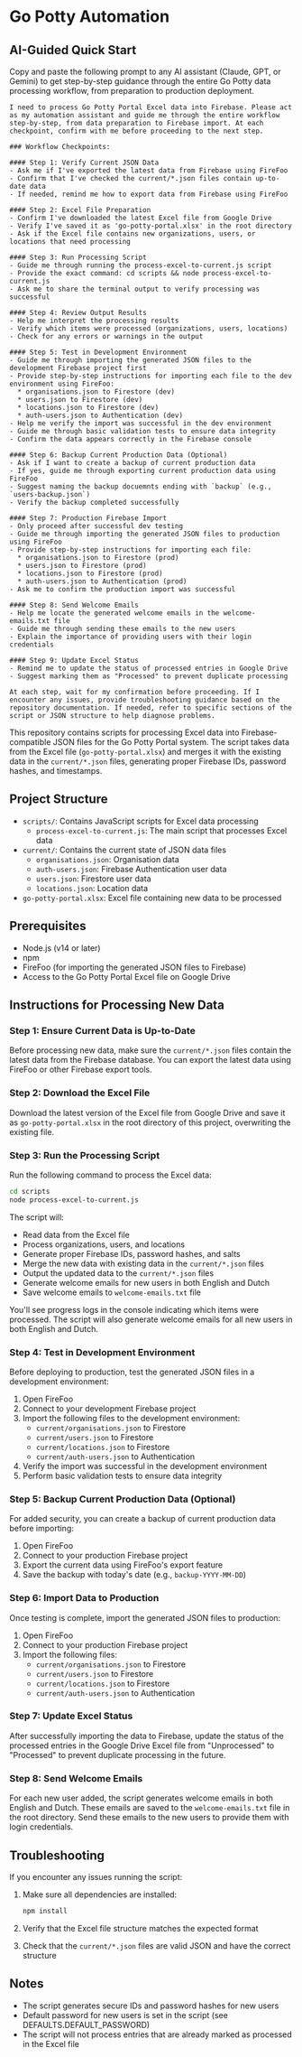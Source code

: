 # Go Potty Automation

## AI-Guided Quick Start
Copy and paste the following prompt to any AI assistant (Claude, GPT, or Gemini) to get step-by-step guidance through the entire Go Potty data processing workflow, from preparation to production deployment.

```
I need to process Go Potty Portal Excel data into Firebase. Please act as my automation assistant and guide me through the entire workflow step-by-step, from data preparation to Firebase import. At each checkpoint, confirm with me before proceeding to the next step.

### Workflow Checkpoints:

#### Step 1: Verify Current JSON Data
- Ask me if I've exported the latest data from Firebase using FireFoo
- Confirm that I've checked the current/*.json files contain up-to-date data
- If needed, remind me how to export data from Firebase using FireFoo

#### Step 2: Excel File Preparation
- Confirm I've downloaded the latest Excel file from Google Drive
- Verify I've saved it as 'go-potty-portal.xlsx' in the root directory
- Ask if the Excel file contains new organizations, users, or locations that need processing

#### Step 3: Run Processing Script
- Guide me through running the process-excel-to-current.js script
- Provide the exact command: cd scripts && node process-excel-to-current.js
- Ask me to share the terminal output to verify processing was successful

#### Step 4: Review Output Results
- Help me interpret the processing results
- Verify which items were processed (organizations, users, locations)
- Check for any errors or warnings in the output

#### Step 5: Test in Development Environment
- Guide me through importing the generated JSON files to the development Firebase project first
- Provide step-by-step instructions for importing each file to the dev environment using FireFoo:
  * organisations.json to Firestore (dev)
  * users.json to Firestore (dev)
  * locations.json to Firestore (dev)
  * auth-users.json to Authentication (dev)
- Help me verify the import was successful in the dev environment
- Guide me through basic validation tests to ensure data integrity
- Confirm the data appears correctly in the Firebase console

#### Step 6: Backup Current Production Data (Optional)
- Ask if I want to create a backup of current production data
- If yes, guide me through exporting current production data using FireFoo
- Suggest naming the backup docuemnts ending with `backup` (e.g., `users-backup.json`)
- Verify the backup completed successfully

#### Step 7: Production Firebase Import
- Only proceed after successful dev testing
- Guide me through importing the generated JSON files to production using FireFoo
- Provide step-by-step instructions for importing each file:
  * organisations.json to Firestore (prod)
  * users.json to Firestore (prod)
  * locations.json to Firestore (prod)
  * auth-users.json to Authentication (prod)
- Ask me to confirm the production import was successful

#### Step 8: Send Welcome Emails
- Help me locate the generated welcome emails in the welcome-emails.txt file
- Guide me through sending these emails to the new users
- Explain the importance of providing users with their login credentials

#### Step 9: Update Excel Status
- Remind me to update the status of processed entries in Google Drive
- Suggest marking them as "Processed" to prevent duplicate processing

At each step, wait for my confirmation before proceeding. If I encounter any issues, provide troubleshooting guidance based on the repository documentation. If needed, refer to specific sections of the script or JSON structure to help diagnose problems.
```

This repository contains scripts for processing Excel data into Firebase-compatible JSON files for the Go Potty Portal system. The script takes data from the Excel file (`go-potty-portal.xlsx`) and merges it with the existing data in the `current/*.json` files, generating proper Firebase IDs, password hashes, and timestamps.

## Project Structure

- `scripts/`: Contains JavaScript scripts for Excel data processing
  - `process-excel-to-current.js`: The main script that processes Excel data
- `current/`: Contains the current state of JSON data files
  - `organisations.json`: Organisation data
  - `auth-users.json`: Firebase Authentication user data
  - `users.json`: Firestore user data
  - `locations.json`: Location data
- `go-potty-portal.xlsx`: Excel file containing new data to be processed

## Prerequisites

- Node.js (v14 or later)
- npm
- FireFoo (for importing the generated JSON files to Firebase)
- Access to the Go Potty Portal Excel file on Google Drive

## Instructions for Processing New Data

### Step 1: Ensure Current Data is Up-to-Date

Before processing new data, make sure the `current/*.json` files contain the latest data from the Firebase database. You can export the latest data using FireFoo or other Firebase export tools.

### Step 2: Download the Excel File

Download the latest version of the Excel file from Google Drive and save it as `go-potty-portal.xlsx` in the root directory of this project, overwriting the existing file.

### Step 3: Run the Processing Script

Run the following command to process the Excel data:

```bash
cd scripts
node process-excel-to-current.js
```

The script will:
- Read data from the Excel file
- Process organizations, users, and locations
- Generate proper Firebase IDs, password hashes, and salts
- Merge the new data with existing data in the `current/*.json` files
- Output the updated data to the `current/*.json` files
- Generate welcome emails for new users in both English and Dutch
- Save welcome emails to `welcome-emails.txt` file

You'll see progress logs in the console indicating which items were processed. The script will also generate welcome emails for all new users in both English and Dutch.

### Step 4: Test in Development Environment

Before deploying to production, test the generated JSON files in a development environment:

1. Open FireFoo
2. Connect to your development Firebase project
3. Import the following files to the development environment:
   - `current/organisations.json` to Firestore
   - `current/users.json` to Firestore
   - `current/locations.json` to Firestore
   - `current/auth-users.json` to Authentication
4. Verify the import was successful in the development environment
5. Perform basic validation tests to ensure data integrity

### Step 5: Backup Current Production Data (Optional)

For added security, you can create a backup of current production data before importing:

1. Open FireFoo
2. Connect to your production Firebase project
3. Export the current data using FireFoo's export feature
4. Save the backup with today's date (e.g., `backup-YYYY-MM-DD`)

### Step 6: Import Data to Production

Once testing is complete, import the generated JSON files to production:

1. Open FireFoo
2. Connect to your production Firebase project
3. Import the following files:
   - `current/organisations.json` to Firestore
   - `current/users.json` to Firestore
   - `current/locations.json` to Firestore
   - `current/auth-users.json` to Authentication

### Step 7: Update Excel Status

After successfully importing the data to Firebase, update the status of the processed entries in the Google Drive Excel file from "Unprocessed" to "Processed" to prevent duplicate processing in the future.

### Step 8: Send Welcome Emails

For each new user added, the script generates welcome emails in both English and Dutch. These emails are saved to the `welcome-emails.txt` file in the root directory. Send these emails to the new users to provide them with login credentials.

## Troubleshooting

If you encounter any issues running the script:

1. Make sure all dependencies are installed:
   ```bash
   npm install
   ```

2. Verify that the Excel file structure matches the expected format

3. Check that the `current/*.json` files are valid JSON and have the correct structure

## Notes

- The script generates secure IDs and password hashes for new users
- Default password for new users is set in the script (see DEFAULTS.DEFAULT_PASSWORD)
- The script will not process entries that are already marked as processed in the Excel file
